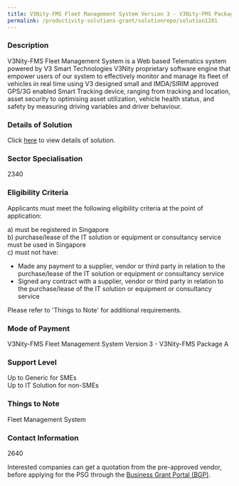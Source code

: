 ```yaml
---
title: V3Nity-FMS Fleet Management System Version 3 - V3Nity-FMS Package A
permalink: /productivity-solutions-grant/solutionrepo/solution1281
---
```


### Description

V3Nity-FMS Fleet Management System is a Web based Telematics system powered by V3 Smart Technologies V3Nity proprietary software engine that empower users of our system to effectively monitor and manage its fleet of vehicles in real time using V3 designed small and IMDA/SIRIM approved GPS/3G enabled Smart Tracking device, ranging from tracking and location, asset security to optimising asset utilization, vehicle health status, and safety by measuring driving variables and driver behaviour.

### Details of Solution

Click <a href='V3 Smart Technologies Pte Ltd' target='_blank' rel='noopener'>here</a> to view details of solution.

### Sector Specialisation

 2340 

### Eligibility Criteria

Applicants must meet the following eligibility criteria at the point of application:

a) must be registered in Singapore <br>
b) purchase/lease of the IT solution or equipment or consultancy service must be used in Singapore <br>
c) must not have:
- Made any payment to a supplier, vendor or third party in relation to the purchase/lease of the IT solution or equipment or consultancy service
- Signed any contract with a supplier, vendor or third party in relation to the purchase/lease of the IT solution or equipment or consultancy service

Please refer to 'Things to Note' for additional requirements.

### Mode of Payment
V3Nity-FMS Fleet Management System Version 3 - V3Nity-FMS Package A

### Support Level
Up to Generic for SMEs <br>
Up to IT Solution for non-SMEs

### Things to Note
Fleet Management System

### Contact Information
2640

Interested companies can get a quotation from the pre-approved vendor, before applying for the PSG through the <a target='_blank' rel='noopener' href='https://www.businessgrants.gov.sg/'>Business Grant Portal (BGP)</a>.
